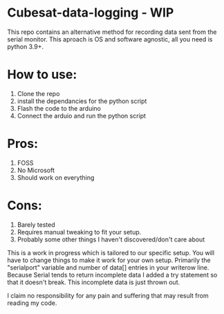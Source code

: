 # Cubesat-data-logging - WIP
This repo contains an alternative method for recording data sent from the serial monitor. This aproach is OS and software agnostic, all you need is python 3.9+.

# How to use:
1. Clone the repo
2. install the dependancies for the python script
3. Flash the code to the arduino
4. Connect the arduio and run the python script

# Pros:
1. FOSS
2. No Microsoft
3. Should work on everything

# Cons: 
1. Barely tested
2. Requires manual tweaking to fit your setup.
3. Probably some other things I haven't discovered/don't care about

This is a work in progress which is tailored to our specific setup. You will have to change things to make it work for your own setup. Primarily the "serialport" variable and number of data[] entries in your writerow line. Because Serial tends to return incomplete data I added a try statement so that it doesn't break. This incomplete data is just thrown out.

I claim no responsibility for any pain and suffering that may result from reading my code.
